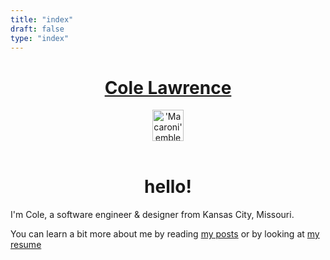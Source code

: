 ```yaml
---
title: "index"
draft: false
type: "index"
---
```


<header>
  <h1><a href="/">Cole Lawrence</a></h1>
  <img src="/images/brand/Macaroni.svg" alt="'Macaroni' emblem" width="50" height="50">
</header>

<h1 style="text-align: center">hello!</h1>

I'm Cole, a software engineer & designer from Kansas City, Missouri.

You can learn a bit more about me by reading [my posts](/posts) or by looking at [my resume](/2017/10/Cole_Lawrence_resume.pdf)
